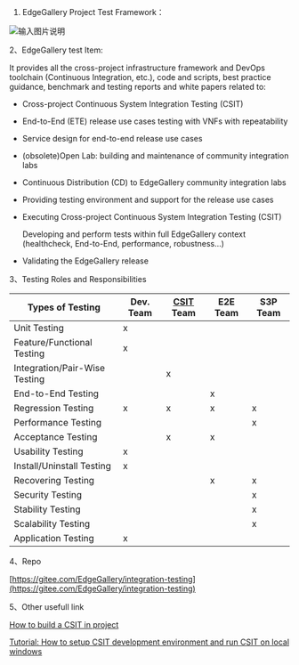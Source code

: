 1.  EdgeGallery Project Test Framework：
    

![输入图片说明](https://images.gitee.com/uploads/images/2020/0709/171508_0b3adc63_5504908.png "etf1.png")

2、EdgeGallery test Item:

It provides all the cross-project infrastructure framework and DevOps toolchain (Continuous Integration, etc.), code and scripts, best practice guidance, benchmark and testing reports and white papers related to:

*   Cross-project Continuous System Integration Testing (CSIT)
    
*   End-to-End (ETE) release use cases testing with VNFs with repeatability
    
*   Service design for end-to-end release use cases
    
*   (obsolete)Open Lab: building and maintenance of community integration labs 
    
*   Continuous Distribution (CD) to EdgeGallery community integration labs
    

*   Providing testing environment and support for the release use cases
    
*   Executing Cross-project Continuous System Integration Testing (CSIT)
    
    Developing and perform tests within full EdgeGallery context (healthcheck, End-to-End, performance, robustness...)
    
*   Validating the EdgeGallery release
    

3、Testing Roles and Responsibilities  


| **Types of Testing** | **Dev. Team** | [**CSIT**](https://wiki.onap.org/display/DW/Creating+a+CSIT+Test) **Team** | **E2E Team** | **S3P Team** |
| --- | --- | --- | --- | --- |
| Unit Testing | x   |     |     |     |
| Feature/Functional Testing | x   |     |     |     |
| Integration/Pair-Wise Testing |     | x   |     |     |
| End-to-End Testing |     |     | x   |     |
| Regression Testing | x   | x   | x   | x   |
| Performance Testing |     |     |     | x   |
| Acceptance Testing |     | x   | x   |     |
| Usability Testing | x   |     |     |     |
| Install/Uninstall Testing | x   |     |     |     |
| Recovering Testing |     |     | x   | x   |
| Security Testing |     |     |     | x   |
| Stability Testing |     |     |     | x   |
| Scalability Testing |     |     |     | x   |
| Application Testing | x   |     |     |     |

4、Repo

[https://gitee.com/EdgeGallery/integration-testing](https://gitee.com/EdgeGallery/integration-testing)

5、Other usefull link

[How to build a CSIT in project](https://gitee.com/eg_dev/Wiki_Migrate/wikis/%20How%20to%20build%20a%20CSIT%20in%20project?sort_id=2428185)

[Tutorial: How to setup CSIT development environment and run CSIT on local windows](https://gitee.com/eg_dev/Wiki_Migrate/wikis/Tutorial:%20How%20to%20setup%20CSIT%20development%20environment%20and%20run%20CSIT%20on%20local%20windows?sort_id=2428201)